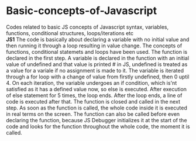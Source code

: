 # Basic-concepts-of-Javascript
Codes related to basic JS concepts of Javascript syntax, variables, functions, conditional structures, loops/iterations etc  
**JS1**
The code is basically about declaring a variable with no initial value and then running it through a loop resulting in value change. The concepts of functions, conditional statemets and loops have been  used.
The function is declared in the first step.
A variable is declared in the function with an initial value of undefined and that value is printed # in JS, undefined is treated as a value for a variale if no assignment is made to it.
The variable is iterated through a for loop with a change of value from firstly undefined, then 0 uptil 4.
On each iteration, the variable undergoes an if condition, which is'nt satisfied as it has a defined value now, so else is executed.
After execution of else statement  for 5 times, the loop ends.
After the loop ends, a line of code is executed after that.
The function is closed and called in the next step.
As soon as the function is called, the whole code inside it is executed in real terms on the screen.
The function can also be called before even declaring the function, because JS Debugger initializes it at the start of the code and looks for the function throughout the whole code, the moment it is called.
